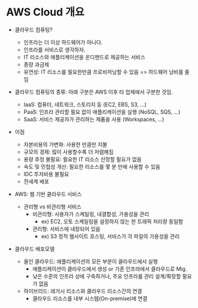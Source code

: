 # AWS Cloud 개요

* 클라우드 컴퓨팅?
  * 인프라는 더 이상 하드웨어가 아니다.
  * 인프라를 서비스로 생각하자.
  * IT 리소스와 애플리케이션을 온디맨드로 제공하는 서비스
  * 종량 과금제
  * 유연성: IT 리소스를 필요한만큼 프로비저닝할 수 있음 => 하드웨어 낭비를 줄임

* 클라우드 컴퓨팅의 종류: 아래 구분은 AWS 이후 타 업체에서 구분한 것임.
  * IaaS: 컴퓨터, 네트워크, 스토리지 등 (EC2, EBS, S3, ...)
  * PaaS: 인프라 관리할 필요 없이 애플리케이션을 실행 (NoSQL, SQS, ...)
  * SaaS: 서비스 제공자가 관리하는 제품을 사용 (Workspaces, ...)

* 이점
  * 자본비용의 가변화: 사용한 만큼만 지불
  * 규모의 경제: 많이 사용할수록 더 저렴해짐
  * 용량 추정 불필요: 필요한 IT 리소스 산정할 필요가 없음
  * 속도 및 민첩성 개선: 필요한 리소스를 몇 분 만에 사용할 수 있음
  * IDC 투자비용 불필요
  * 전세계 배포

* AWS: 웹 기반 클라우드 서비스
  * 관리형 vs 비관리형 서비스
    * 비관리형: 사용자가 스케일링, 내결함성, 가용성을 관리
      * ex) EC2, 오토 스케일링을 설정하지 않는 한 트래픽 처리량 동일함
    * 관리형: 서비스에 내장되어 있음
      * ex) S3 정적 웹사이트 호스팅, 서비스가 각 파일의 가용성을 관리
    
* 클라우드 배포모델
  * 올인 클라우드: 애플리케이션의 모든 부분이 클라우드에서 실행
    * 애플리케이션이 클라우드에서 생성 or 기존 인프라에서 클라우드로 Mig.
    * 낮은 수준의 인프라 상에 구축하거나, 주요 인프라를 관리 설계/확장할 필요가 없음
  * 하이브리드: 레거시 리소스와 클라우드 리소스간의 연결
    * 클라우드 리소스를 내부 시스템(On-premise)에 연결